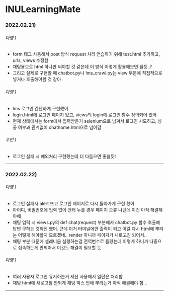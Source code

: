 # INULearningMate

### 2022.02.21)<br>

###### 다영 )
* form 태그 사용해서 post 방식 request 처리 연습하기 위해 test.html 추가하고, urls, views 수정함 <br>
* 채팅용으로 html 하나만 써야할 것 같은데 이 방식 어떻게 활용해보면 될듯..?<br>
* 그리고 실제로 구현할 때 chatbot.py나 lms_crawl.py는 view 부분에 직접적으로 넣거나 호출해야할 것 같아<br>


###### 다영 )
* lms 로그인 간단하게 구현했어 
* login.html에 로그인 페이지 있고, views의 login에 로그인 함수 정의되어 있어
* 현재 상태에서는 form에서 입력받은거 selenium으로 넘겨서 로그인 시도하고, 성공 여부과 관계없이 chathome.html으로 넘어감 


###### 수민 )
* 로그인 실패 시 예외처리 구현했는데 더 다듬으면 좋을듯!

------------

### 2022.02.22)<br>

###### 다영 )
* 로그인 실패시 alert 뜨고 로그인 페이지로 다시 돌아가게 구현 했어
* 아이디, 비밀번호에 입력 없이 엔터 누를 경우 페이지 오류 나던데 이건 아직 해결해야해
* 채팅 입력 시 views.py의 def chat(request) 부분에서 chatbot.py 함수 호출해 답변 구하는 것까진 했어. 근데 이거 터미널에만 출력이 되고 이걸 다시 html에 뿌리는 어떻게 해야할지 모르겠네.. render 하니까 페이지가 새로고침 되어서..
* 채팅 부분 때문에 셀레니움 실행하는걸 전역변수로 돌렸는데 이렇게 하니까 다중으로 접속하는게 안되어서 이것도 해결이 필요할 듯<br>

###### 다영 )
* 여러 사용자 로그인 유지하는거 세션 사용해서 일단은 처리함
* 채팅 html에 새로고침 안되게 채팅 박스 안에 뿌리는거 아직 해결해야 함...

------------
